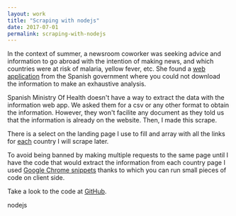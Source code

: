 ```yaml
---
layout: work
title: "Scraping with nodejs"
date: 2017-07-01
permalink: scraping-with-nodejs
---
```


<div class="row">
  <div class="col-md-9">
    <p>
      In the context of summer, a newsroom coworker was seeking advice and information to go abroad with the intention of making news, and which countries were at risk of malaria, yellow fever, etc. She found a <a href="http://www.msssi.gob.es/profesionales/saludPaises.do">web application</a> from the Spanish government where you could not download the information to make an exhaustive analysis.
    </p>
    <p>
      Spanish Ministry Of Health doesn't have a way to extract the data with the information web app. We asked them for a csv or any other format to obtain the information. However, they won't facilite any document as they told us that the information is already on the website. Then, I made this scrape.
    </p>
    <p>
      There is a select on the landing page I use to fill and array with all the links for <a href="http://www.msssi.gob.es/profesionales/saludPaises.do?metodo=verDetallePais&pais=37">each</a> country I will scrape later.
    </p>
    <p>
      To avoid being banned by making multiple requests to the same page until I have the code that would extract the information from each country page I used <a href="https://developers.google.com/web/tools/chrome-devtools/snippets?hl=en">Google Chrome snippets</a> thanks to which you can run small pieces of code on client side.
    </p>
    <p>
      Take a look to the code at <a href="https://github.com/LuisSevillano/scrape-vaccines/">GitHub</a>.
    </p>
    <p class="pills">
      <span class="tool pill">nodejs</span>
    </p>
  </div>
</div>
